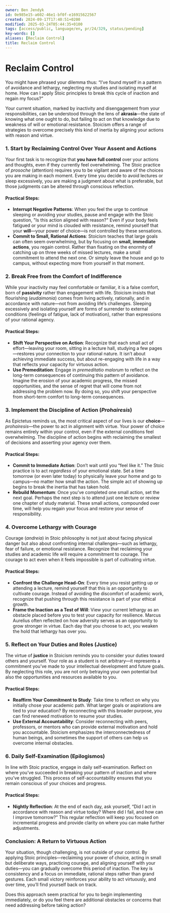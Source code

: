```yaml
---
owner: Ben Jendyk
id: 0e985e15-a602-46e1-bf0f-e16915622567
created: 2024-09-17T17:40:51+0200
modified: 2025-03-24T05:44:35+0100
tags: [access/public, language/en, pr/24/329, status/pending]
key-words: []
aliases: [Reclaim Control]
title: Reclaim Control
---
```


# Reclaim Control

You might have phrased your dilemma thus: “I’ve found myself in a pattern of avoidance and lethargy, neglecting my studies and isolating myself at home. How can I apply Stoic principles to break this cycle of inaction and regain my focus?”

Your current situation, marked by inactivity and disengagement from your responsibilities, can be understood through the lens of **akrasia**—the state of knowing what one ought to do, but failing to act on that knowledge due to weakness of will or emotional resistance. Stoicism offers a range of strategies to overcome precisely this kind of inertia by aligning your actions with reason and virtue.

### 1. **Start by Reclaiming Control Over Your Assent and Actions**

Your first task is to recognize that **you have full control** over your actions and thoughts, even if they currently feel overwhelming. The Stoic practice of *prosoche* (attention) requires you to be vigilant and aware of the choices you are making in each moment. Every time you decide to avoid lectures or sleep excessively, you are making a judgment about what is preferable, but those judgments can be altered through conscious reflection.

#### Practical Steps:
- **Interrupt Negative Patterns**: When you feel the urge to continue sleeping or avoiding your studies, pause and engage with the Stoic question, "Is this action aligned with reason?" Even if your body feels fatigued or your mind is clouded with resistance, remind yourself that your **will**—your power of choice—is not controlled by these sensations.
- **Commit to Small, Rational Actions**: Stoicism teaches that large goals can often seem overwhelming, but by focusing on **small, immediate actions**, you regain control. Rather than fixating on the enormity of catching up on three weeks of missed lectures, make a small commitment to attend the next one. Or simply leave the house and go to campus, without expecting more from yourself in that moment.

### 2. **Break Free from the Comfort of Indifference**

While your inactivity may feel comfortable or familiar, it is a false comfort, born of **passivity** rather than engagement with life. Stoicism insists that flourishing (*eudaimonia*) comes from living actively, rationally, and in accordance with nature—not from avoiding life’s challenges. Sleeping excessively and isolating yourself are forms of surrender to external conditions (feelings of fatigue, lack of motivation), rather than expressions of your rational agency.

#### Practical Steps:
- **Shift Your Perspective on Action**: Recognize that each small act of effort—leaving your room, sitting in a lecture hall, studying a few pages—restores your connection to your rational nature. It isn’t about achieving immediate success, but about re-engaging with life in a way that reflects your capacity for virtuous action.
- **Use Premeditation**: Engage in *premeditatio malorum* to reflect on the long-term consequences of continuing this pattern of avoidance. Imagine the erosion of your academic progress, the missed opportunities, and the sense of regret that will come from not addressing the problem now. By doing so, you shift your perspective from short-term comfort to long-term consequences.

### 3. **Implement the Discipline of Action (*Prohairesis*)**

As Epictetus reminds us, the most critical aspect of our lives is our **choice**—*prohairesis*—the power to act in alignment with virtue. Your power of choice remains entirely within your control, even if the external conditions feel overwhelming. The discipline of action begins with reclaiming the smallest of decisions and asserting your agency over them.

#### Practical Steps:
- **Commit to Immediate Action**: Don’t wait until you “feel like it.” The Stoic practice is to act *regardless* of your emotional state. Set a time tomorrow (or even later today) to physically leave your home and go to campus—no matter how small the action. The simple act of showing up begins to break the inertia that has taken hold.
- **Rebuild Momentum**: Once you’ve completed one small action, set the next goal. Perhaps the next step is to attend just one lecture or review one chapter of study material. These small actions, compounded over time, will help you regain your focus and restore your sense of responsibility.

### 4. **Overcome Lethargy with Courage**

Courage (*andreia*) in Stoic philosophy is not just about facing physical danger but also about confronting internal challenges—such as lethargy, fear of failure, or emotional resistance. Recognize that reclaiming your studies and academic life will require a commitment to courage. The courage to act even when it feels impossible is part of cultivating virtue.

#### Practical Steps:
- **Confront the Challenge Head-On**: Every time you resist getting up or attending a lecture, remind yourself that this is an opportunity to cultivate courage. Instead of avoiding the discomfort of academic work, recognize that pushing through this resistance is part of your ethical growth.
- **Frame the Inaction as a Test of Will**: View your current lethargy as an obstacle placed before you to test your capacity for resilience. Marcus Aurelius often reflected on how adversity serves as an opportunity to grow stronger in virtue. Each day that you choose to act, you weaken the hold that lethargy has over you.

### 5. **Reflect on Your Duties and Roles (Justice)**

The virtue of **justice** in Stoicism reminds you to consider your duties toward others and yourself. Your role as a student is not arbitrary—it represents a commitment you’ve made to your intellectual development and future goals. By neglecting this role, you are not only betraying your own potential but also the opportunities and resources available to you.

#### Practical Steps:
- **Reaffirm Your Commitment to Study**: Take time to reflect on why you initially chose your academic path. What larger goals or aspirations are tied to your education? By reconnecting with this broader purpose, you can find renewed motivation to resume your studies.
- **Use External Accountability**: Consider reconnecting with peers, professors, or mentors who can provide external motivation and hold you accountable. Stoicism emphasizes the interconnectedness of human beings, and sometimes the support of others can help us overcome internal obstacles.

### 6. **Daily Self-Examination (Epilogismos)**

In line with Stoic practice, engage in daily self-examination. Reflect on where you’ve succeeded in breaking your pattern of inaction and where you’ve struggled. This process of self-accountability ensures that you remain conscious of your choices and progress.

#### Practical Steps:
- **Nightly Reflection**: At the end of each day, ask yourself, “Did I act in accordance with reason and virtue today? Where did I fail, and how can I improve tomorrow?” This regular reflection will keep you focused on incremental progress and provide clarity on where you can make further adjustments.
  
### Conclusion: A Return to Virtuous Action

Your situation, though challenging, is not outside of your control. By applying Stoic principles—reclaiming your power of choice, acting in small but deliberate ways, practicing courage, and aligning yourself with your duties—you can gradually overcome this period of inaction. The key is consistency and a focus on immediate, rational steps rather than grand gestures. Each small victory reinforces your ability to act virtuously, and over time, you’ll find yourself back on track.

Does this approach seem practical for you to begin implementing immediately, or do you feel there are additional obstacles or concerns that need addressing before taking action?